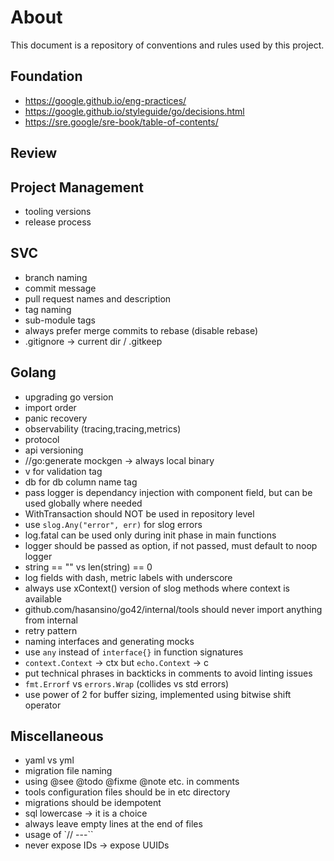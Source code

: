 # About

This document is a repository of conventions and rules used by this project.

## Foundation

* https://google.github.io/eng-practices/
* https://google.github.io/styleguide/go/decisions.html
* https://sre.google/sre-book/table-of-contents/

## Review

## Project Management

* tooling versions
* release process

## SVC

* branch naming
* commit message
* pull request names and description
* tag naming
* sub-module tags
* always prefer merge commits to rebase (disable rebase)
* .gitignore -> current dir / .gitkeep

## Golang

* upgrading go version
* import order
* panic recovery
* observability (tracing,tracing,metrics)
* protocol
* api versioning
* //go:generate mockgen -> always local binary
* v for validation tag
* db for db column name tag
* pass logger is dependancy injection with component field, but can be used globally where needed
* WithTransaction should NOT be used in repository level
* use `slog.Any("error", err)` for slog errors
* log.fatal can be used only during init phase in main functions
* logger should be passed as option, if not passed, must default to noop logger
* string == "" vs len(string) == 0
* log fields with dash, metric labels with underscore
* always use xContext() version of slog methods where context is available
* github.com/hasansino/go42/internal/tools should never import anything from internal
* retry pattern
* naming interfaces and generating mocks
* use `any` instead of `interface{}` in function signatures
* `context.Context` -> ctx but `echo.Context` -> c
* put technical phrases in backticks in comments to avoid linting issues
* `fmt.Errorf` vs `errors.Wrap` (collides vs std errors)
* use power of 2 for buffer sizing, implemented using bitwise shift operator

## Miscellaneous

* yaml vs yml
* migration file naming
* using @see @todo @fixme @note etc. in comments
* tools configuration files should be in etc directory
* migrations should be idempotent
* sql lowercase -> it is a choice
* always leave empty lines at the end of files
* usage of `// ---``
* never expose IDs -> expose UUIDs
